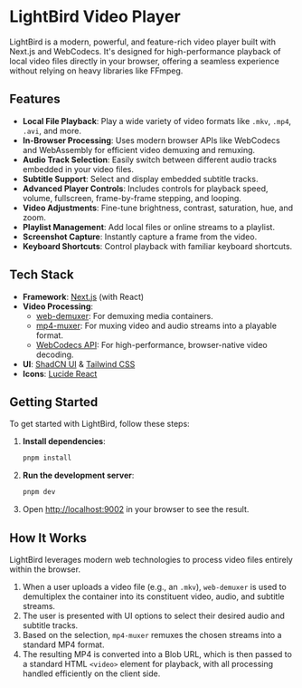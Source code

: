 # LightBird Video Player

LightBird is a modern, powerful, and feature-rich video player built with Next.js and WebCodecs. It's designed for high-performance playback of local video files directly in your browser, offering a seamless experience without relying on heavy libraries like FFmpeg.

## Features

- **Local File Playback**: Play a wide variety of video formats like `.mkv`, `.mp4`, `.avi`, and more.
- **In-Browser Processing**: Uses modern browser APIs like WebCodecs and WebAssembly for efficient video demuxing and remuxing.
- **Audio Track Selection**: Easily switch between different audio tracks embedded in your video files.
- **Subtitle Support**: Select and display embedded subtitle tracks.
- **Advanced Player Controls**: Includes controls for playback speed, volume, fullscreen, frame-by-frame stepping, and looping.
- **Video Adjustments**: Fine-tune brightness, contrast, saturation, hue, and zoom.
- **Playlist Management**: Add local files or online streams to a playlist.
- **Screenshot Capture**: Instantly capture a frame from the video.
- **Keyboard Shortcuts**: Control playback with familiar keyboard shortcuts.

## Tech Stack

- **Framework**: [Next.js](https://nextjs.org/) (with React)
- **Video Processing**:
  - [web-demuxer](https://github.com/bilibili/web-demuxer): For demuxing media containers.
  - [mp4-muxer](https://github.com/Vanilagy/mp4-muxer): For muxing video and audio streams into a playable format.
  - [WebCodecs API](https://developer.mozilla.org/en-US/docs/Web/API/WebCodecs_API): For high-performance, browser-native video decoding.
- **UI**: [ShadCN UI](https://ui.shadcn.com/) & [Tailwind CSS](https://tailwindcss.com/)
- **Icons**: [Lucide React](https://lucide.dev/guide/packages/lucide-react)

## Getting Started

To get started with LightBird, follow these steps:

1.  **Install dependencies**:
    ```bash
    pnpm install
    ```

2.  **Run the development server**:
    ```bash
    pnpm dev
    ```

3.  Open [http://localhost:9002](http://localhost:9002) in your browser to see the result.

## How It Works

LightBird leverages modern web technologies to process video files entirely within the browser.

1.  When a user uploads a video file (e.g., an `.mkv`), `web-demuxer` is used to demultiplex the container into its constituent video, audio, and subtitle streams.
2.  The user is presented with UI options to select their desired audio and subtitle tracks.
3.  Based on the selection, `mp4-muxer` remuxes the chosen streams into a standard MP4 format.
4.  The resulting MP4 is converted into a Blob URL, which is then passed to a standard HTML `<video>` element for playback, with all processing handled efficiently on the client side.
